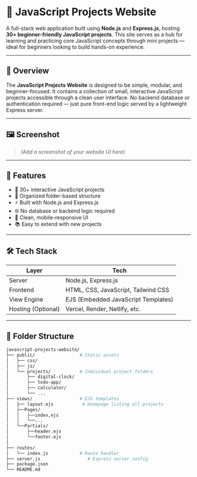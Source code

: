 # 🌟 JavaScript Projects Website

A full-stack web application built using **Node.js** and **Express.js**, hosting **30+ beginner-friendly JavaScript projects**. This site serves as a hub for learning and practicing core JavaScript concepts through mini projects — ideal for beginners looking to build hands-on experience.

---

## 📌 Overview

The **JavaScript Projects Website** is designed to be simple, modular, and beginner-focused. It contains a collection of small, interactive JavaScript projects accessible through a clean user interface. No backend database or authentication required — just pure front-end logic served by a lightweight Express server.

---

## 🖼️ Screenshot

> _(Add a screenshot of your website UI here)_

---

## 🚀 Features

- 🧩 30+ interactive JavaScript projects
- 📂 Organized folder-based structure
- ⚡ Built with Node.js and Express.js
- 🌐 No database or backend logic required
- 🎨 Clean, mobile-responsive UI
- 📚 Easy to extend with new projects

---

## 🛠️ Tech Stack

| Layer         | Tech                |
|---------------|---------------------|
| Server        | Node.js, Express.js |
| Frontend      | HTML, CSS, JavaScript, Tailwind CSS |
| View Engine   | EJS (Embedded JavaScript Templates) |
| Hosting (Optional) | Vercel, Render, Netlify, etc. |

---

## 📁 Folder Structure

```bash
javascript-projects-website/
├── public/                 # Static assets
│   ├── css/
│   ├── js/
│   └── projects/           # Individual project folders
│       ├── digital-clock/
│       ├── todo-app/
│       ├── calculator/
│       └── ...
├── views/                  # EJS templates
│   ├── layout.ejs           # Homepage listing all projects
│   ├──Pages/
│   │   ├──index,ejs
│   │   └──...
│   └──Partials/
│       ├──header.ejs
│       └──footer.ejs
│
├── routes/
│   └── index.js            # Route handler
├── server.js                  # Express server config
├── package.json
└── README.md




